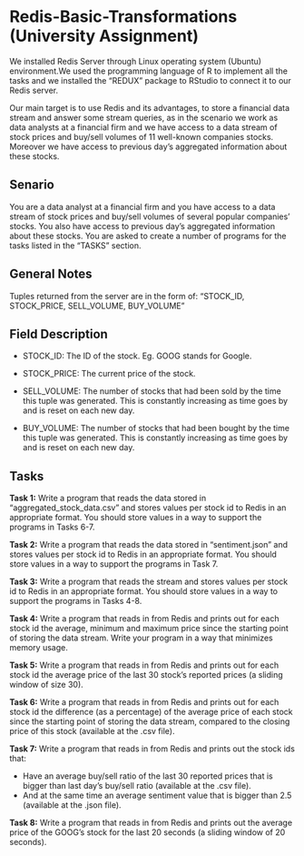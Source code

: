 # Redis-Basic-Transformations (University Assignment)
We installed Redis Server through Linux operating system (Ubuntu) environment.We used the programming language of R to implement all the tasks and we installed the “REDUX” package to RStudio to connect it to our Redis server.

Our main target is to use Redis and its advantages, to store a financial data stream and answer some stream queries, as in the scenario we work as data analysts at a financial firm and we have access to a data stream of stock prices and buy/sell volumes of 11 well-known companies stocks. Moreover we have access to previous day’s aggregated information about these stocks.

## Senario
You are a data analyst at a financial firm and you have access to a data stream of stock prices and buy/sell volumes of several popular companies’ stocks. You also have access to previous day’s aggregated information about these stocks. You are asked to create a number of programs for the tasks listed in the “TASKS” section.

## General Notes
Tuples returned from the server are in the form of:
“STOCK_ID, STOCK_PRICE, SELL_VOLUME, BUY_VOLUME”

## Field Description
-	STOCK_ID: The ID of the stock. Eg. GOOG stands for Google.

-	STOCK_PRICE: The current price of the stock.

-	SELL_VOLUME: The number of stocks that had been sold by the time this tuple was generated. This is constantly increasing as time goes by and is reset on each new day.

-	BUY_VOLUME: The number of stocks that had been bought by the time this tuple was generated. This is constantly increasing as time goes by and is reset on each new day.

## Tasks

**Task 1:**
Write a program that reads the data stored in “aggregated_stock_data.csv” and stores values per stock id to Redis in an appropriate format. You should store values in a way to support the programs in Tasks 6-7.

**Task 2:**
Write a program that reads the data stored in “sentiment.json” and stores values per stock id to Redis in an appropriate format. You should store values in a way to support the programs in Task 7.

**Task 3:**
Write a program that reads the stream and stores values per stock id to Redis in an appropriate format. You should store values in a way to support the programs in Tasks 4-8.

**Task 4:**
Write a program that reads in from Redis and prints out for each stock id the average, minimum and maximum price since the starting point of storing the data stream. Write your program in a way that minimizes memory usage.

**Task 5:**
Write a program that reads in from Redis and prints out for each stock id the average price of the last 30 stock’s reported prices (a sliding window of size 30). 

**Task 6:**
Write a program that reads in from Redis and prints out for each stock id the difference (as a percentage) of the average price of each stock since the starting point of storing the data stream, compared to the closing price of this stock (available at the .csv file). 

**Task 7:**
Write a program that reads in from Redis and prints out the stock ids that:
-	Have an average buy/sell ratio of the last 30 reported prices that is bigger than last day’s buy/sell ratio (available at the .csv file).
-	And at the same time an average sentiment value that is bigger than 2.5 (available at the .json file).

**Task 8:**
Write a program that reads in from Redis and prints out the average price of the GOOG’s stock for the last 20 seconds (a sliding window of 20 seconds).
